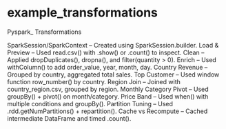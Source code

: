 # example_transformations

Pyspark_ Transformations 

SparkSession/SparkContext – Created using SparkSession.builder.
Load & Preview – Used read.csv() with .show() or .count() to inspect.
Clean – Applied dropDuplicates(), dropna(), and filter(quantity > 0).
Enrich – Used withColumn() to add order_value, year, month, day.
Country Revenue – Grouped by country, aggregated total sales.
Top Customer – Used window function row_number() by country.
Region Join – Joined with country_region.csv, grouped by region.
Monthly Category Pivot – Used groupBy() + pivot() on month/category.
Price Band – Used when() with multiple conditions and groupBy().
Partition Tuning – Used .rdd.getNumPartitions() + repartition().
Cache vs Recompute – Cached intermediate DataFrame and timed .count().